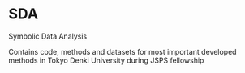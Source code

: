 # SDA
Symbolic Data Analysis

Contains code, methods and datasets for most important developed methods in Tokyo Denki University during JSPS fellowship
